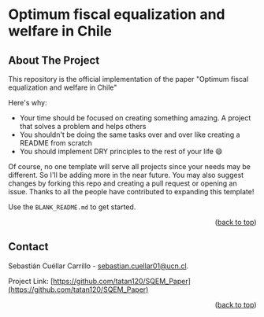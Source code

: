 # Optimum fiscal equalization and welfare in Chile


<!-- ABOUT THE PROJECT -->
## About The Project


This repository is the official implementation of the paper "Optimum fiscal equalization and welfare in Chile"

Here's why:
* Your time should be focused on creating something amazing. A project that solves a problem and helps others
* You shouldn't be doing the same tasks over and over like creating a README from scratch
* You should implement DRY principles to the rest of your life :smile:

Of course, no one template will serve all projects since your needs may be different. So I'll be adding more in the near future. You may also suggest changes by forking this repo and creating a pull request or opening an issue. Thanks to all the people have contributed to expanding this template!

Use the `BLANK_README.md` to get started.

<p align="right">(<a href="#readme-top">back to top</a>)</p>



<!-- CONTACT -->
## Contact

Sebastián Cuéllar Carrillo  - sebastian.cuellar01@ucn.cl.

Project Link: [https://github.com/tatan120/SQEM_Paper](https://github.com/tatan120/SQEM_Paper)

<p align="right">(<a href="#readme-top">back to top</a>)</p>
